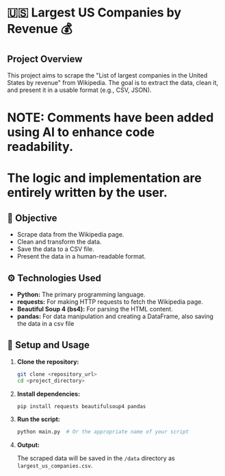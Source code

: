 # 🇺🇸 Largest US Companies by Revenue 💰

## Project Overview

This project aims to scrape the "List of largest companies in the United States by revenue" from Wikipedia. The goal is to extract the data, clean it, and present it in a usable format (e.g., CSV, JSON).
# NOTE: Comments have been added using AI to enhance code readability.  
# The logic and implementation are entirely written by the user.  

## 🎯 Objective

*   Scrape data from the Wikipedia page.
*   Clean and transform the data.
*   Save the data to a CSV file.
*   Present the data in a human-readable format.

## ⚙️ Technologies Used

*   **Python:** The primary programming language.
*   **requests:** For making HTTP requests to fetch the Wikipedia page.
*   **Beautiful Soup 4 (bs4):** For parsing the HTML content.
*   **pandas:** For data manipulation and creating a DataFrame, also saving the data in a csv file

## 🚀 Setup and Usage

1.  **Clone the repository:**

    ```bash
    git clone <repository_url>
    cd <project_directory>
    ```

2.  **Install dependencies:**

    ```bash
    pip install requests beautifulsoup4 pandas
    ```

3.  **Run the script:**

    ```bash
    python main.py  # Or the appropriate name of your script
    ```

4.  **Output:**

    The scraped data will be saved in the `/data` directory as `largest_us_companies.csv`.

